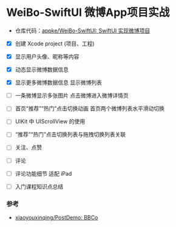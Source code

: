 # WeiBo-SwiftUI 微博App项目实战

- 仓库代码：[appke/WeiBo-SwiftUI: SwiftUI 实现微博项目](https://github.com/appke/WeiBo-SwiftUI)

- [x] 创建 Xcode project (项目、工程)
- [x] 显示用户头像、昵称等内容
- [x] 动态显示微博数据信息
- [x] 显示更多微博数据信息
  显示微博列表
- [ ] 一条微博显示多张图片
  点击微博进入微博详情页
- [ ] 首页“推荐”“热门”点击切换动画
  首页两个微博列表水平滑动切换
- [ ] UIKit 中 UIScrollView 的使用 
- [ ] “推荐”“热门”点击切换列表与拖拽切换列表关联
- [ ] 关注、点赞
- [ ] 评论
- [ ] 评论功能细节
  适配 iPad 
- [ ] 入门课程知识点总结




### 参考

- [xiaoyouxinqing/PostDemo: BBCo](https://github.com/xiaoyouxinqing/PostDemo)

